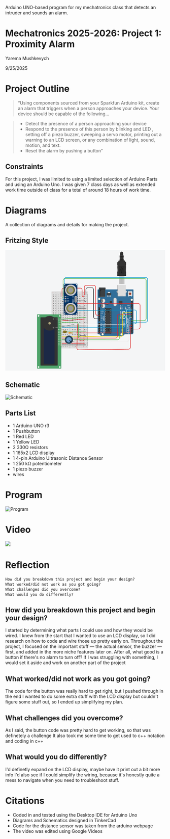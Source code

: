 Arduino UNO-based program for my mechatronics class that detects an intruder and sounds an alarm. 

# Mechatronics 2025-2026: Project 1: Proximity Alarm

Yarema Mushkevych

9/25/2025

# Project Outline

> “Using components sourced from your Sparkfun Arduino kit, create an alarm that triggers when a person approaches your device. Your device should be capable of the following...

> - Detect the presence of a person approaching your device
> - Respond to the presence of this person by blinking and LED , setting off a piezo buzzer, sweeping a servo motor, printing out a warning to an LCD screen, or any combination of light, sound, motion, and text.
> - Reset the alarm by pushing a button”

## Constraints

  For this project, I was limited to using a limited selection of Arduino Parts and using an Arduino Uno. I was given 7 class days as well as extended work time outside of class for a total of around 18 hours of work time. 

# Diagrams

  A collection of diagrams and details for making the project. 

## Fritzing Style

![Fritzing Diagram](https://github.com/ymushkevych/Proximity-Alarm/blob/main/fritzing_diagram.png)

## Schematic

![Schematic](https://github.com/ymushkevych/Proxmity-Alarm/blob/main/schematic.png)

## Parts List

- 1 Arduino UNO r3
- 1 Pushbutton
- 1 Red LED
- 1 Yellow LED
- 2 330Ω resistors
- 1 165x2 LCD display
- 1 4-pin Arduino Ultrasonic Distance Sensor
- 1 250 kΩ potentiometer
- 1 piezo buzzer
- wires 

# Program

![Program](https://github.com/ymushkevych/Proxmity-Alarm/blob/main/arduino_code.png)

# Video

[![](https://markdown-videos-api.jorgenkh.no/youtube/8OGUEMUewiM)](https://youtu.be/8OGUEMUewiM)

# Reflection


    How did you breakdown this project and begin your design?
    What worked/did not work as you got going?
    What challenges did you overcome?
    What would you do differently? 

## How did you breakdown this project and begin your design?

  I started by determining what parts I could use and how they would be wired. I knew from the start that I wanted to use an LCD display, so I did research on how to code and wire those up pretty early on.
  Throughout the project, I focused on the important stuff — the actual sensor, the buzzer — first, and added in the more niche features later on. After all, what good is a button if there's no alarm to turn off?
  If I was struggling with something, I would set it aside and work on another part of the project

## What worked/did not work as you got going?

  The code for the button was really hard to get right, but I pushed through in the end
  I wanted to do some extra stuff with the LCD display but couldn't figure some stuff out, so I ended up simplifying my plan. 

##  What challenges did you overcome?

  As I said, the button code was pretty hard to get working, so that was definetely a challenge
  It also took me some time to get used to c++ notation and coding in c++

## What would you do differently? 

  I'd definetly expand on the LCD display, maybe have it print out a bit more info
  I'd also see if I could simplify the wiring, because it's honestly quite a mess to navigate when you need to troubleshoot stuff. 

# Citations

- Coded in and tested using the Desktop IDE for Arduino Uno
- Diagrams and Schematics designed in TinkerCad
- Code for the distance sensor was taken from the arduino webpage
- The video was edited using Google Videos





